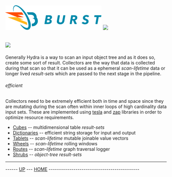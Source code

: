 ![Burst](../../../doc/burst_small.png "") ![](../hydra_small.png "")
--
![](collectors.png "")
--
 

Generally Hydra is a way to scan an input object tree and as it does so,
create some sort of result. Collectors are the way that data is collected
during that scan so that it can be used as a ephemeral _scan-lifetime_ data or 
longer lived _result-sets_ which are passed to the next stage in the pipeline. 

###### efficient
Collectors need to be extremely efficient both in time and space since 
they are mutating during the scan often within inner loops of high cardinality
data input sets. These are implemented using [tesla](../../../burst-tesla/readme.md) 
and [zap](../../../burst-zap/readme.md)  libraries in order
to optimize resource requirements.

* [Cubes](cubes.md) -- multidimensional table _result-sets_
* [Dictionaries](dictionaries.md) -- efficient string storage for input and output
* [Tablets](tablets.md) -- _scan-lifetime_ mutable joinable value vectors
* [Wheels](wheels.md) -- _scan-lifetime_ rolling windows
* [Routes](routes.md) -- _scan-lifetime_ graph traversal logger
* [Shrubs](shrubs.md) -- _object-tree_ _result-sets_

---
------ [UP](../readme.md) ---  [HOME](../../readme.md) --------------------------------------------
